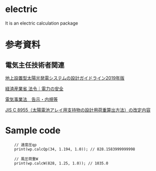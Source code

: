 # electric

It is an electric calculation package


# 参考資料


## 電気主任技術者関連

[地上設置型太陽光発電システムの設計ガイドライン2019年版](https://www.nedo.go.jp/activities/ZZJP2_100060.html#guideline)

[経済産業省 法令｜電力の安全](https://www.meti.go.jp/policy/safety_security/industrial_safety/law/index.html)

[電気事業法　告示・内規等](https://www.meti.go.jp/policy/safety_security/industrial_safety/law/denjikokuji.html)

[JIS C 8955（太陽電池アレイ用支持物の設計用荷重算出方法）の改定内容](https://www.safety-chugoku.meti.go.jp/denki/hatsuden/taiyoukou/file/seminarshiryou2.pdf)

# Sample code

```
    // 速度圧qp
    print(wp.calcQp(34, 1.194, 1.0)); // 828.1583999999998

    // 風圧荷重W
    print(wp.calcW(828, 1.25, 1.0)); // 1035.0
```


